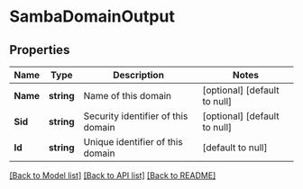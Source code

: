 # SambaDomainOutput

## Properties
Name | Type | Description | Notes
------------ | ------------- | ------------- | -------------
**Name** | **string** | Name of this domain | [optional] [default to null]
**Sid** | **string** | Security identifier of this domain | [optional] [default to null]
**Id** | **string** | Unique identifier of this domain | [default to null]

[[Back to Model list]](../README.md#documentation-for-models) [[Back to API list]](../README.md#documentation-for-api-endpoints) [[Back to README]](../README.md)


